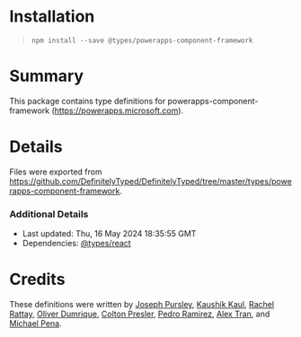# Installation
> `npm install --save @types/powerapps-component-framework`

# Summary
This package contains type definitions for powerapps-component-framework (https://powerapps.microsoft.com).

# Details
Files were exported from https://github.com/DefinitelyTyped/DefinitelyTyped/tree/master/types/powerapps-component-framework.

### Additional Details
 * Last updated: Thu, 16 May 2024 18:35:55 GMT
 * Dependencies: [@types/react](https://npmjs.com/package/@types/react)

# Credits
These definitions were written by [Joseph Pursley](https://github.com/jopursle), [Kaushik Kaul](https://github.com/kaushikkaul), [Rachel Rattay](https://github.com/rarattay), [Oliver Dumrique](https://github.com/OliverDumrique), [Colton Presler](https://github.com/CoPrez), [Pedro Ramirez](https://github.com/pjramirez-ms), [Alex Tran](https://github.com/Alex-MSFT), and [Michael Pena](https://github.com/mikepenaMS).
